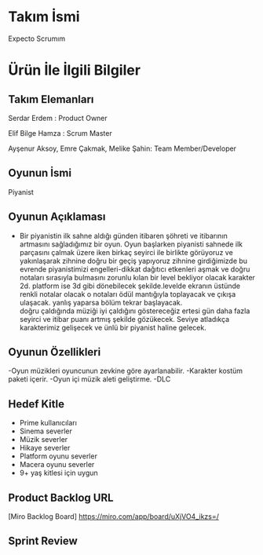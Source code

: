 
# **Takım İsmi**

Expecto Scrumım


# Ürün İle İlgili Bilgiler

## Takım Elemanları

 Serdar Erdem : Product Owner

 Elif Bilge Hamza : Scrum Master

 Ayşenur Aksoy, Emre Çakmak, Melike Şahin: Team Member/Developer

## Oyunun İsmi

Piyanist

## Oyunun Açıklaması

- Bir piyanistin ilk sahne aldığı günden itibaren şöhreti ve itibarının artmasını sağladığımız bir oyun. Oyun başlarken piyanisti sahnede ilk parçasını çalmak üzere
iken birkaç seyirci ile birlikte görüyoruz ve yakınlaşarak zihnine doğru bir geçiş yapıyoruz 
zihnine girdiğimizde bu evrende piyanistimizi engelleri-dikkat dağıtıcı etkenleri aşmak ve doğru notaları sırasıyla 
bulmasını zorunlu kılan bir level bekliyor olacak karakter 2d. platform ise 3d gibi dönebilecek şekilde.levelde ekranın üstünde renkli notalar olacak o notaları
 ödül mantığıyla toplayacak ve çıkışa ulaşacak. yanlış yaparsa bölüm tekrar başlayacak.  
 doğru çaldığında müziği iyi çaldığını göstereceğiz ertesi gün daha fazla seyirci ve itibar puanı artmış şekilde gözükecek. Seviye atladıkça karakterimiz gelişecek 
ve ünlü bir piyanist haline gelecek.

## Oyunun Özellikleri
-Oyun müzikleri oyuncunun zevkine göre ayarlanabilir.
-Karakter kostüm paketi içerir.
-Oyun içi müzik aleti geliştirme.
-DLC 

## Hedef Kitle

- Prime kullanıcıları
- Sinema severler
- Müzik severler
- Hikaye severler
- Platform oyunu severler
- Macera oyunu severler
- 9+ yaş kitlesi için uygun


## Product Backlog URL

[Miro Backlog Board] https://miro.com/app/board/uXjVO4_ikzs=/ 

## Sprint Review

